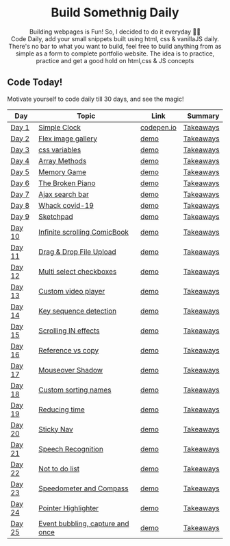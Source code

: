 <h1 align="center">
  Build Somethnig Daily
</h1>

<p align="center">
  Building webpages is Fun! So, I decided to do it everyday 💯💯
  <br />
  Code Daily, add your small snippets built using html, css & vanillaJS 
    daily. There's no bar to what you want to build, feel free to build anything from as simple as a form to complete portfolio website.
    The idea is to practice, practice and get a good hold on html,css & JS concepts
</p>


## Code Today!

Motivate yourself to code daily till 30 days, and see the magic! 

| Day | Topic | Link | Summary |
| ---------- | ----- | ------------ | ---------: |
| [Day 1](./each%20day%20build%20day!/Day%201/) | [Simple Clock](./each%20day%20build%20day!/Day%201/) | [codepen.io]() | [Takeaways](./each%20day%20build%20day!/Day%201/README.md) |
| [Day 2](./each%20day%20build%20day!/Day%201/) | [Flex image gallery](./each%20day%20build%20day!/Day%202/) | [demo](https://powerofflex.z22.web.core.windows.net/) | [Takeaways](./each%20day%20build%20day!/Day%202/README.md/) |
| [Day 3](./each%20day%20build%20day!/Day%203/) | [css variables](./each%20day%20build%20day!/Day%203/) | [demo](https://powerofflex.z22.web.core.windows.net/) | [Takeaways](./each%20day%20build%20day!/Day%203/README.md/) |
| [Day 4](./each%20day%20build%20day!/Day%204/) | [Array Methods](./each%20day%20build%20day!/Day%203/) | [demo](https://powerofflex.z22.web.core.windows.net/) | [Takeaways](./each%20day%20build%20day!/Day%204/README.md/) |
| [Day 5](./each%20day%20build%20day!/Day%205/) | [Memory Game](./each%20day%20build%20day!/Day%205/) | [demo](https://powerofflex.z22.web.core.windows.net/) | [Takeaways](./each%20day%20build%20day!/Day%205/README.md/) |
| [Day 6](./each%20day%20build%20day!/Day%206/) | [The Broken Piano](./each%20day%20build%20day!/Day%206/) | [demo](https://powerofflex.z22.web.core.windows.net/) | [Takeaways](./each%20day%20build%20day!/Day%206/README.md/) |
| [Day 7](./each%20day%20build%20day!/Day%207/) | [Ajax search bar](./each%20day%20build%20day!/Day%207/) | [demo](https://powerofflex.z22.web.core.windows.net/) | [Takeaways](./each%20day%20build%20day!/Day%207/README.md/) |
| [Day 8](./each%20day%20build%20day!/Day%208/) | [Whack covid-19](./each%20day%20build%20day!/Day%208/) | [demo](https://whackcovid19.z22.web.core.windows.net/) | [Takeaways](./each%20day%20build%20day!/Day%208/README.md/) |
| [Day 9](./each%20day%20build%20day!/Day%209/) | [Sketchpad](./each%20day%20build%20day!/Day%209/) | [demo](https://codepen.io/neeraj-mukta/pen/RwWWBNw) | [Takeaways](./each%20day%20build%20day!/Day%209/README.md/) |
| [Day 10](./each%20day%20build%20day!/Day%2010/) | [Infinite scrolling ComicBook](./each%20day%20build%20day!/Day%2010/) | [demo]() | [Takeaways](./each%20day%20build%20day!/Day%2010/README.md/) |
| [Day 11](./each%20day%20build%20day!/Day%2011/) | [Drag & Drop File Upload](./each%20day%20build%20day!/Day%2011/) | [demo]() | [Takeaways](./each%20day%20build%20day!/Day%2011/README.md/) |
| [Day 12](./each%20day%20build%20day!/Day%2012/) | [Multi select checkboxes](./each%20day%20build%20day!/Day%2012/) | [demo]() | [Takeaways](./each%20day%20build%20day!/Day%2012/README.md/) |
| [Day 13](./each%20day%20build%20day!/Day%2013/) | [Custom video player](./each%20day%20build%20day!/Day%2013/) | [demo]() | [Takeaways](./each%20day%20build%20day!/Day%2013/README.md/) |
| [Day 14](./each%20day%20build%20day!/Day%2014/) | [Key sequence detection](./each%20day%20build%20day!/Day%2014/) | [demo]() | [Takeaways](./each%20day%20build%20day!/Day%2014/README.md/) |
| [Day 15](./each%20day%20build%20day!/Day%2015/) | [Scrolling IN effects](./each%20day%20build%20day!/Day%2015/) | [demo]() | [Takeaways](./each%20day%20build%20day!/Day%2015/README.md/) |
| [Day 16](./each%20day%20build%20day!/Day%2016/) | [Reference vs copy](./each%20day%20build%20day!/Day%2016/) | [demo]() | [Takeaways](./each%20day%20build%20day!/Day%2016/README.md/) |
| [Day 17](./each%20day%20build%20day!/Day%2017/) | [Mouseover Shadow](./each%20day%20build%20day!/Day%2017/) | [demo]() | [Takeaways](./each%20day%20build%20day!/Day%2017/README.md/) |
| [Day 18](./each%20day%20build%20day!/Day%2018/) | [Custom sorting names](./each%20day%20build%20day!/Day%2018/) | [demo]() | [Takeaways](./each%20day%20build%20day!/Day%2018/README.md/) |
| [Day 19](./each%20day%20build%20day!/Day%2019/) | [Reducing time](./each%20day%20build%20day!/Day%2019/) | [demo]() | [Takeaways](./each%20day%20build%20day!/Day%2019/README.md/) |
| [Day 20](./each%20day%20build%20day!/Day%2020/) | [Sticky Nav](./each%20day%20build%20day!/Day%2020/) | [demo]() | [Takeaways](./each%20day%20build%20day!/Day%2020/README.md/) |
| [Day 21](./each%20day%20build%20day!/Day%2021/) | [Speech Recognition](./each%20day%20build%20day!/Day%2021/) | [demo]() | [Takeaways](./each%20day%20build%20day!/Day%2021/README.md/) |
| [Day 22](./each%20day%20build%20day!/Day%2022/) | [Not to do list](./each%20day%20build%20day!/Day%2022/) | [demo]() | [Takeaways](./each%20day%20build%20day!/Day%2022/README.md/) |
| [Day 23](./each%20day%20build%20day!/Day%2023/) | [Speedometer and Compass](./each%20day%20build%20day!/Day%2023/) | [demo]() | [Takeaways](./each%20day%20build%20day!/Day%2023/README.md/) |
| [Day 24](./each%20day%20build%20day!/Day%2024/) | [Pointer Highlighter](./each%20day%20build%20day!/Day%2024/) | [demo]() | [Takeaways](./each%20day%20build%20day!/Day%2024/README.md/) |
| [Day 25](./each%20day%20build%20day!/Day%2025/) | [Event bubbling, capture and once](./each%20day%20build%20day!/Day%2025/) | [demo]() | [Takeaways](./each%20day%20build%20day!/Day%2025/README.md/) |